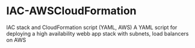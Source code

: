 # IAC-AWSCloudFormation
IAC stack and CloudFormation script (YAML, AWS)
A YAML script for deploying a high availability webb app stack with subnets, load balancers on AWS
